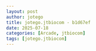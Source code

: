 ```yaml
---
layout: post
author: jotego
title: jotego.jtbiocom - b1d67ef
date: 2025-07-18
categories: [Arcade, jtbiocom]
tags: [jotego.jtbiocom]
---
```


